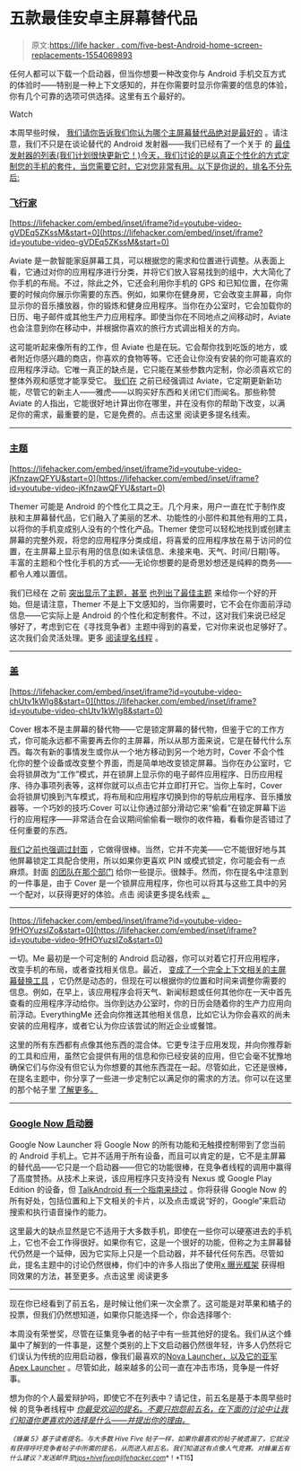 # 五款最佳安卓主屏幕替代品

> 原文:[https://life hacker . com/five-best-Android-home-screen-replacements-1554069893](https://lifehacker.com/five-best-android-home-screen-replacements-1554069893)

任何人都可以下载一个启动器，但当你想要一种改变你与 Android 手机交互方式的体验时——特别是一种上下文感知的，并在你需要时显示你需要的信息的体验，你有几个可靠的选项可供选择。这里有五个最好的。

Watch

本周早些时候， [我们请你告诉我们你认为哪个主屏幕替代品绝对是最好的](https://lifehacker.com/whats-the-best-android-home-screen-replacement-1552440165) 。请注意，我们不只是在谈论替代的 Android 发射器——我们已经有了一个关于 的 [最佳发射器的列表(我们计划很快更新它！)今天，我们讨论的是以真正个性化的方式定制您的手机的套件，当您需要它时，它对您非常有用。以下是你说的，排名不分先后:](http://lifehacker.com/five-best-android-launchers-5918906)

### [飞行家](http://getaviate.com/)

 [https://lifehacker.com/embed/inset/iframe?id=youtube-video-gVDEq5ZKssM&start=0](https://lifehacker.com/embed/inset/iframe?id=youtube-video-gVDEq5ZKssM&start=0) 

Aviate 是一款智能家庭屏幕工具，可以根据您的需求和位置进行调整。从表面上看，它通过对你的应用程序进行分类，并将它们放入容易找到的组中，大大简化了你手机的布局。不过，除此之外，它还会利用你手机的 GPS 和已知位置，在你需要的时候向你展示你需要的东西。例如，如果你在健身房，它会改变主屏幕，向你显示你的音乐播放器，你的锻炼和健身应用程序。当你在办公室时，它会加载你的日历、电子邮件或其他生产力应用程序。即使当你在不同地点之间移动时，Aviate 也会注意到你在移动中，并根据你喜欢的旅行方式调出相关的方向。

这可能听起来像所有的工作，但 Aviate 也是在玩。它会帮你找到吃饭的地方，或者附近你感兴趣的商店，你喜欢的食物等等。它还会让你没有安装的你可能喜欢的应用程序浮动。它唯一真正的缺点是，它只能在某些参数内定制，你必须喜欢它的整体外观和感觉才能享受它。 [我们在](https://lifehacker.com/aviate-is-a-smart-home-screen-that-adapts-to-you-and-w-1448121946) 之前已经强调过 Aviate，它定期更新新功能，尽管它的新主人——雅虎——以购买好东西和关闭它们而闻名。那些称赞 Aviate 的人指出，它能很好地计算出你在哪里，并在没有你的帮助下改变，以满足你的需求，最重要的是，它是免费的。点击这里 阅读更多提名线索。

* * *

### [主题](http://themerapp.com/)

 [https://lifehacker.com/embed/inset/iframe?id=youtube-video-jKfnzawQFYU&start=0](https://lifehacker.com/embed/inset/iframe?id=youtube-video-jKfnzawQFYU&start=0) 

Themer 可能是 Android 的个性化工具之王。几个月来，用户一直在忙于制作皮肤和主屏幕替代品，它们融入了美丽的艺术、功能性的小部件和其他有用的工具，以将你的手机变成别人没有的个性化产品。Themer 使您可以轻松地找到或创建主屏幕的完整外观，将您的应用程序分类成组，将喜爱的应用程序放在易于访问的位置，在主屏幕上显示有用的信息(如未读信息、未接来电、天气、时间/日期)等。丰富的主题和个性化手机的方式——无论你想要的是奇思妙想还是纯粹的商务——都令人难以置信。

我们已经在 之前 [突出显示了主题，甚至](http://lifehacker.com/themer-customizes-your-phone-with-one-tap-weve-got-pr-1383197727/all) [也列出了最佳主题](http://lifehacker.com/the-best-themer-themes-to-refresh-and-customize-your-an-1447449150) 来给你一个好的开始。但是请注意，Themer 不是上下文感知的，当你需要时，它不会在你面前浮动信息——它实际上是 Android 的个性化和定制套件。不过，这对我们来说已经足够好了，考虑到它在《寻找竞争者》主题中得到的喜爱，它对你来说也足够好了。这次我们会灵活处理。更多 [阅读提名线程](http://lifehacker.com/vote-themer-if-youre-a-fan-of-fancy-homescreens-withou-1552695066) 。

* * *

### [盖](https://www.coverscreen.com/)

 [https://lifehacker.com/embed/inset/iframe?id=youtube-video-chUtv1kWIg8&start=0](https://lifehacker.com/embed/inset/iframe?id=youtube-video-chUtv1kWIg8&start=0) 

Cover 根本不是主屏幕的替代物——它是锁定屏幕的替代物，但鉴于它的工作方式，你可能永远都不需要再去你的主屏幕，所以从那方面来说，它是在替代什么东西。每次有新的事情发生或你从一个地方移动到另一个地方时，Cover 不会个性化你的整个设备或改变整个界面，而是简单地改变锁定屏幕。当你在办公室时，它会将锁屏改为“工作”模式，并在锁屏上显示你的电子邮件应用程序、日历应用程序、待办事项列表等，这样你就可以点击它并立即打开它。当你上车时，Cover 会将锁屏切换到汽车模式，将布局和应用程序切换到你的导航应用程序、音乐播放器等。一个巧妙的技巧:Cover 可以让你通过部分滑动它来“偷看”在锁定屏幕下运行的应用程序——非常适合在会议期间偷偷看一眼你的收件箱，看看你是否错过了任何重要的东西。

[我们之前也强调过封面](https://lifehacker.com/cover-is-a-smart-lock-screen-that-knows-and-shows-the-a-1482997448) ，它做得很棒。当然，它并不完美——它不能很好地与其他屏幕锁定工具配合使用，所以如果你更喜欢 PIN 或模式锁定，你可能会有一点麻烦。封面 [的团队在那个部门](http://blog.coverscreen.com/post/66969987760/faq-how-cover-works-with-your-security-code) 给你一些提示。很棘手。然而，你在提名中注意到的一件事是，由于 Cover 是一个锁屏应用程序，你也可以将其与这些工具中的另一个配对，以获得更好的体验。点击 阅读更多提名线索 [。](http://lifehacker.com/https-www-youtube-com-watch-feature-player_embedded-v-1552688904)

* * *

 [https://lifehacker.com/embed/inset/iframe?id=youtube-video-9fHOYuzsIZo&start=0](https://lifehacker.com/embed/inset/iframe?id=youtube-video-9fHOYuzsIZo&start=0) 

一切。Me 最初是一个可定制的 Android 启动器，你可以对着它打开应用程序，改变手机的布局，或者查找相关信息。最近， [变成了一个完全上下文相关的主屏幕替换工具](http://lifehacker.com/everything-me-updates-shows-you-apps-and-more-when-you-1515361848) ，它仍然是动态的，但现在可以根据你的位置和时间来调整你需要的信息。例如，在早上，该应用程序会将天气、新闻标题或任何其他你在一天中首先查看的应用程序浮动给你。当你到达办公室时，你的日历会随着你的生产力应用向前浮动。EverythingMe 还会向你推送其他相关信息，比如它认为你会喜欢的尚未安装的应用程序，或者它认为你应该尝试的附近企业或餐馆。

这里的所有东西都有点像其他东西的混合体。它更专注于应用发现，并向你推荐新的工具和应用，虽然它会提供有用的信息和你已经安装的应用，但它会毫不犹豫地确保它们与你没有但它认为你想要的其他东西混在一起。尽管如此，它还是很棒，在提名主题中，你分享了一些进一步定制它以满足你的需求的方法。你可以在这里 的那个帖子里 [了解更多。](https://lifehacker.com/1552927193)

* * *

### [Google Now 启动器](https://play.google.com/store/apps/details?id=com.google.android.launcher)

Google Now Launcher 将 Google Now 的所有功能和无触摸控制带到了您当前的 Android 手机上。它并不适用于所有设备，而且可以肯定的是，它不是主屏幕的替代品——它只是一个启动器——但它的功能很棒，在竞争者线程的调用中赢得了高度赞扬。从技术上来说，该应用程序只支持没有 Nexus 或 Google Play Edition 的设备，但 [TalkAndroid 有一个指南来绕过](http://www.talkandroid.com/guides/beginner/heres-how-to-get-the-google-now-launcher-on-any-android-phone-or-tablet/) 。你将获得 Google Now 的所有好处，包括位置和上下文相关的卡片，以及点击或说“好的，Google”来启动搜索和执行语音操作的能力。

这里最大的缺点显然是它不适用于大多数手机，即使在一些你可以硬塞进去的手机上，它也不会工作得很好。如果你有它，这是一个很好的功能，但称之为主屏幕替代仍然是一个延伸，因为它实际上只是一个启动器，并不替代任何东西。尽管如此，提名主题中的讨论仍然很棒，你们中的许多人指出了使用[x 曝光框架](https://lifehacker.com/how-to-create-your-own-customized-version-of-android-wi-1440101209) 获得相同效果的方法，甚至更多。点击这里 阅读更多

* * *

现在你已经看到了前五名，是时候让他们来一次全票了。这可能是对苹果和橘子的投票，但我们仍然想知道，如果你只能选择一个，你会选择哪个:

本周没有荣誉奖，尽管在征集竞争者的帖子中有一些其他好的提名。我们从这个蜂巢中了解到的一件事是，这整个类别的上下文启动器仍然很年轻，许多人仍然将它们误认为传统的应用启动器，像我们最喜欢的[Nova Launcher，以及它的亚军 Apex Launcher](https://lifehacker.com/the-best-application-launcher-for-android-749377868) 。尽管如此，越来越多的公司一直在冲击市场，竞争是一件好事。

想为你的个人最爱辩护吗，即使它不在列表中？请记住，前五名是基于本周早些时候 的竞争者线程中 [*你最受欢迎的提名。不要只抱怨前五名，在下面的讨论中让我们知道你更喜欢的选择是什么——并提出你的理由。*](https://lifehacker.com/whats-the-best-android-home-screen-replacement-1552440165)

<small>*《蜂巢 5》基于读者提名。与大多数 Hive Five 帖子一样，如果你最喜欢的帖子被遗漏了，它就没有获得呼吁竞争者帖子中所需的提名，从而进入前五名。我们知道这有点像人气竞赛。对蜂巢五有什么建议？发送邮件至*</small>[<small>*tips+hivefive@lifehacker.com*</small>](mailto:tips+hivefive@lifehacker.com)<small>*！*T15】</small>